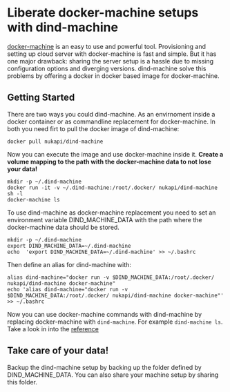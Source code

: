 # Liberate docker-machine setups with dind-machine

[docker-machine](https://github.com/docker/machine) is an easy to use and powerful tool. Provisioning and setting up cloud server with docker-machine is fast and simple. But it has one major drawback: sharing the server setup is a hassle due to missing configuration options and diverging versions. dind-machine solve this problems by offering a docker in docker based 
image for docker-machine.

## Getting Started

There are two ways you could dind-machine. As an envirnoment inside a docker container or as commandline
replacement for docker-machine. In both you need firt to pull the docker image of dind-machine:
```
docker pull nukapi/dind-machine
```  

Now you can execute the image and use docker-machine inside it. **Create a volume mapping to the 
path with the docker-machine data to not lose your data!**


```
mkdir -p ~/.dind-machine
docker run -it -v ~/.dind-machine:/root/.docker/ nukapi/dind-machine sh -l
docker-machine ls
```

To use dind-machine as docker-machine replacement you need to set an environment variable
DIND_MACHINE_DATA with the path where the docker-machine data should be stored. 

```
mkdir -p ~/.dind-machine
export DIND_MACHINE_DATA=~/.dind-machine
echo  'export DIND_MACHINE_DATA=~/.dind-machine' >> ~/.bashrc
```  
Then define an alias for dind-machine with:  
```
alias dind-machine="docker run -v $DIND_MACHINE_DATA:/root/.docker/ nukapi/dind-machine docker-machine"
echo 'alias dind-machine="docker run -v $DIND_MACHINE_DATA:/root/.docker/ nukapi/dind-machine docker-machine"' >> ~/.bashrc
```  

Now you can use docker-machine commands with dind-machine by replacing docker-machine with `dind-machine`. 
For example `dind-machine ls`. Take a look in into the [reference](https://docs.docker.com/machine/reference/)

## Take care of your data!
Backup the dind-machine setup by backing up the folder defined by DIND_MACHINE_DATA. You can also share your machine setup by sharing this folder.
